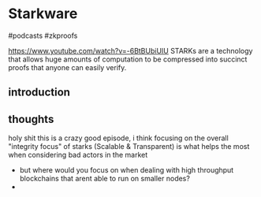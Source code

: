 # Starkware
#podcasts #zkproofs

https://www.youtube.com/watch?v=-6BtBUbiUIU
STARKs are a technology that allows huge amounts of computation to be compressed into succinct proofs that anyone can easily verify.

## introduction
## thoughts
holy shit this is a crazy good episode, i think focusing on the overall "integrity focus" of starks (Scalable & Transparent) is what helps the most when considering bad actors in the market
- but where would you focus on when dealing with high throughput blockchains that arent able to run on smaller nodes?
- 
